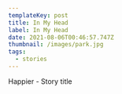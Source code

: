 ```yaml
---
templateKey: post
title: In My Head
label: In My Head
date: 2021-08-06T00:46:57.747Z
thumbnail: /images/park.jpg
tags:
  - stories
---
```

Happier - Story title